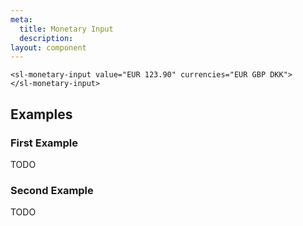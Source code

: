 ```yaml
---
meta:
  title: Monetary Input
  description:
layout: component
---
```


```html:preview
<sl-monetary-input value="EUR 123.90" currencies="EUR GBP DKK">
</sl-monetary-input>
```

## Examples

### First Example

TODO

### Second Example

TODO

